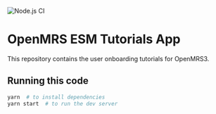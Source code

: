 ![Node.js CI](https://github.com/openmrs/openmrs-esm-tutorials-app/workflows/Node.js%20CI/badge.svg)

# OpenMRS ESM Tutorials App

This repository contains the user onboarding tutorials for OpenMRS3.

## Running this code

```sh
yarn  # to install dependencies
yarn start  # to run the dev server
```


